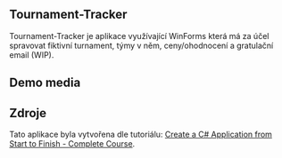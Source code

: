 ## Tournament-Tracker
Tournament-Tracker je aplikace využívající WinForms která má za účel spravovat fiktivní turnament, týmy v něm, ceny/ohodnocení a gratulační email (WIP).

## Demo media

<!-- TODO: Demo gif/video/obrázky -->

## Zdroje
Tato aplikace byla vytvořena dle tutoriálu: [Create a C# Application from Start to Finish - Complete Course](https://www.youtube.com/watch?v=wfWxdh-_k_4). 
